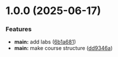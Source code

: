 # 1.0.0 (2025-06-17)


### Features

* **main:** add labs ([6b1a681](github.com/R4ha666/os-intro/commits/6b1a6817ab3bf3326b73ba3664ecefe28428e961))
* **main:** make course structure ([dd9346a](github.com/R4ha666/os-intro/commits/dd9346a584992d800ef43c7ca301126bc4045c7e))



